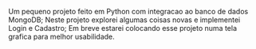 Um pequeno projeto feito em Python com integracao ao banco de dados MongoDB;
Neste projeto explorei algumas coisas novas e implementei Login e Cadastro;
Em breve estarei colocando esse projeto numa tela grafica para melhor usabilidade.
